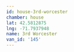 ```yaml
---
id: house-3rd-worcester
chamber: house
lat: 42.5812875
lng: -71.7937948
name: 3rd Worcester
van_id: '145'
---
```

